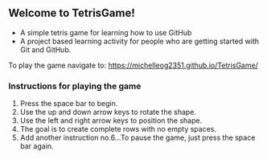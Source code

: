 ## Welcome to TetrisGame!

- A simple tetris game for learning how to use GitHub
- A project based learning activity for people who are getting started with Git and GitHub.

To play the game navigate to: https://michelleog2351.github.io/TetrisGame/

### Instructions for playing the game

1. Press the space bar to begin.
2. Use the up and down arrow keys to rotate the shape.
3. Use the left and right arrow keys to position the shape.
4. The goal is to create complete rows with no empty spaces.
6. Add another instruction no.6...To pause the game, just press the space bar again.
